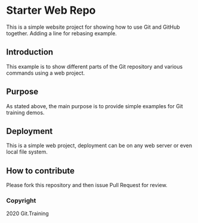 # Starter Web Repo

This is a simple website project for showing how to use Git and GitHub together.
Adding a line for rebasing example. 

## Introduction

This example is to show different parts of the Git repository and various commands using a web project.

## Purpose

As stated above, the main purpose is to provide simple examples for Git training demos.

## Deployment

This is a simple web project, deployment can be on any web server or even local file system.

## How to contribute

Please fork this repository and then issue Pull Request for review. 

### Copyright

2020 Git.Training
